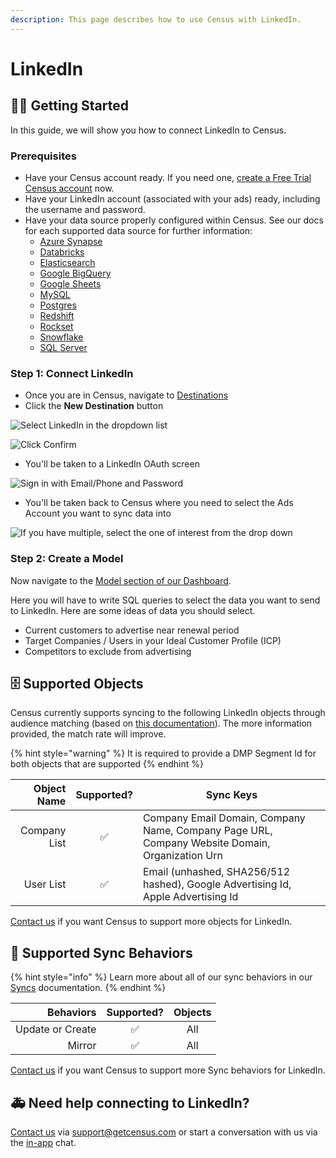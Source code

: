 ```yaml
---
description: This page describes how to use Census with LinkedIn.
---
```


# LinkedIn

## 🏃‍♀️ Getting Started

In this guide, we will show you how to connect LinkedIn to Census.

### Prerequisites

* Have your Census account ready. If you need one, [create a Free Trial Census account](https://app.getcensus.com/) now.
* Have your LinkedIn account (associated with your ads) ready, including the username and password.
* Have your data source properly configured within Census. See our docs for each supported data source for further information:
  * [Azure Synapse](../sources/azure-synapse.md)
  * [Databricks](https://docs.getcensus.com/sources/databricks)
  * [Elasticsearch](../sources/elasticsearch.md)
  * [Google BigQuery](https://docs.getcensus.com/sources/google-bigquery)
  * [Google Sheets](https://docs.getcensus.com/sources/google-sheets)
  * [MySQL](../sources/mysql.md)
  * [Postgres](https://docs.getcensus.com/sources/postgres)
  * [Redshift](https://docs.getcensus.com/sources/redshift)
  * [Rockset](https://docs.getcensus.com/sources/rockset)
  * [Snowflake](https://docs.getcensus.com/sources/snowflake)
  * [SQL Server](../sources/sql-server.md)

### Step 1: Connect LinkedIn

* Once you are in Census, navigate to [Destinations](https://app.getcensus.com/destinations)
* Click the **New Destination** button

![Select LinkedIn in the dropdown list](<../.gitbook/assets/LinkedIn Connection Button.png>)

![Click Confirm](<../.gitbook/assets/Confirm Census Connecting.png>)

* You'll be taken to a LinkedIn OAuth screen

![Sign in with Email/Phone and Password](<../.gitbook/assets/LinkedIn Username and Password Oauth.png>)

* You'll be taken back to Census where you need to select the Ads Account you want to sync data into

![If you have multiple, select the one of interest from the drop down](<../.gitbook/assets/Choose LI Account.png>)

### Step 2: Create a Model

Now navigate to the [Model section of our Dashboard](https://app.getcensus.com/models).​‌

Here you will have to write SQL queries to select the data you want to send to LinkedIn. Here are some ideas of data you should select‌.

* Current customers to advertise near renewal period
* Target Companies / Users in your Ideal Customer Profile (ICP)
* Competitors to exclude from advertising

## 🗄 Supported Objects

Census currently supports syncing to the following LinkedIn objects through audience matching (based on [this documentation](https://docs.microsoft.com/en-us/linkedin/marketing/integrations/matched-audiences/matched-audiences)). The more information provided, the match rate will improve.

{% hint style="warning" %}
It is required to provide a DMP Segment Id for both objects that are supported
{% endhint %}

| **Object Name** | **Supported?** | **Sync Keys**                                                                                  |
| --------------: | :------------: | ---------------------------------------------------------------------------------------------- |
|    Company List |        ✅       | Company Email Domain, Company Name, Company Page URL, Company Website Domain, Organization Urn |
|       User List |        ✅       | Email (unhashed, SHA256/512 hashed), Google Advertising Id, Apple Advertising Id               |

[Contact us](mailto:support@getcensus.com) if you want Census to support more objects for LinkedIn.

## 🔄 Supported Sync Behaviors

{% hint style="info" %}
Learn more about all of our sync behaviors in our [Syncs](broken-reference) documentation.
{% endhint %}

|    **Behaviors** | **Supported?** | **Objects** |
| ---------------: | :------------: | :---------: |
| Update or Create |        ✅       |     All     |
|           Mirror |        ✅       |     All     |

[Contact us](mailto:support@getcensus.com) if you want Census to support more Sync behaviors for LinkedIn.

## 🚑 Need help connecting to LinkedIn?

[Contact us](mailto:support@getcensus.com) via support@getcensus.com or start a conversation with us via the [in-app](https://app.getcensus.com) chat.
